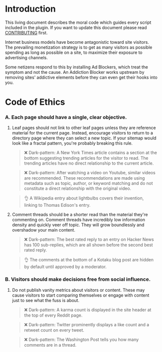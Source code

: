 # Introduction

This living document describes the moral code which guides every script included in the plugin. If you want to update this document please read [CONTRIBUTING](CONTRIBUTING.md) first.

Internet business models have become antagonistic toward site visitors. The prevailing monetization strategy is to get as many visitors as possible spending as long as possible on a site, to maximize their exposure to advertising channels.

Some netizens respond to this by installing Ad Blockers, which treat the symptom and not the cause. An Addiction Blocker works upstream by removing sites' addictive elements before they can even get their hooks into you.

# Code of Ethics

### A. Each page should have a single, clear objective.

1. Leaf pages should not link to other leaf pages unless they are reference material for the current page. Instead, encourage visitors to return to a directory page where they can select a new topic. If your sitemap would look like a fractal pattern, you're probably breaking this rule.

   > ❌ Dark-pattern: A New York Times article contains a section at the bottom suggesting trending articles for the visitor to read. The trending articles have no direct relationship to the current article.

   > ❌ Dark-pattern: After watching a video on Youtube, similar videos are recommended. These recommendations are made using metadata such as topic, author, or keyword matching and do not constitute a direct relationship with the original video.

   > 👌 A Wikipedia entry about lightbulbs covers their invention, linking to Thomas Edison's entry.

2. Comment threads should be a shorter read than the material they're commenting on. Comment threads have incredibly low information density and quickly veer off topic. They will grow boundlessly and overshadow your main content.

   > ❌ Dark-pattern: The best rated reply to an entry on Hacker News has 100 sub-replies, which are all shown before the second best rated reply.

   > 👌 The comments at the bottom of a Kotaku blog post are hidden by default until approved by a moderator.

### B. Visitors should make decisions free from social influence.

1. Do not publish vanity metrics about visitors or content. These may cause visitors to start comparing themselves or engage with content just to see what the fuss is about.

   > ❌ Dark-pattern: A karma count is displayed in the site header at the top of every Reddit page.

   > ❌ Dark-pattern: Twitter prominently displays a like count and a retweet count on every tweet.

   > ❌ Dark-pattern: The Washington Post tells you how many comments are in a thread.
